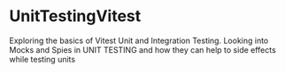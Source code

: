 # UnitTestingVitest
Exploring the basics of Vitest Unit and Integration Testing. 
Looking into Mocks and Spies in UNIT TESTING and how they can help to side effects while testing units
